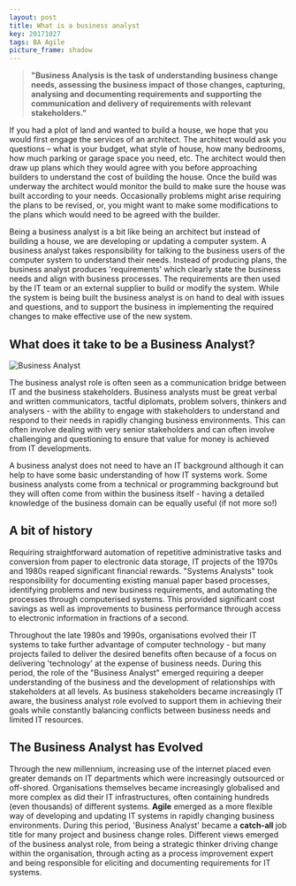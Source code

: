 ```yaml
---
layout: post
title: What is a business analyst
key: 20171027
tags: BA Agile
picture_frame: shadow
---
```

> **"Business Analysis is the task of understanding business change needs, assessing the business impact of those changes, capturing, analysing and documenting requirements and supporting the communication and delivery of requirements with relevant stakeholders."**

<!--more-->

If you had a plot of land and wanted to build a house, we hope that you would first engage the services of an architect. The architect would ask you questions – what is your budget, what style of house, how many bedrooms, how much parking or garage space you need, etc. The architect would then draw up plans which they would agree with you before approaching builders to understand the cost of building the house. Once the build was underway the architect would monitor the build to make sure the house was built according to your needs. Occasionally problems might arise requiring the plans to be revised, or, you might want to make some modifications to the plans which would need to be agreed with the builder.

Being a business analyst is a bit like being an architect but instead of building a house, we are developing or updating a computer system. A business analyst takes responsibility for talking to the business users of the computer system to understand their needs. Instead of producing plans, the business analyst produces 'requirements' which clearly state the business needs and align with business processes. The requirements are then used by the IT team or an external supplier to build or modify the system. While the system is being built the business analyst is on hand to deal with issues and questions, and to support the business in implementing the required changes to make effective use of the new system.

## What does it take to be a Business Analyst?

![Business Analyst](https://encrypted-tbn0.gstatic.com/images?q=tbn:ANd9GcSW63Co2G-YtL9mB51HWcI_1sqDo46fd5UppL6KYHu2lNAM643r "Business Analyst1")

The business analyst role is often seen as a communication bridge between IT and the business stakeholders. Business analysts must be great verbal and written communicators, tactful diplomats, problem solvers, thinkers and analysers - with the ability to engage with stakeholders to understand and respond to their needs in rapidly changing business environments. This can often involve dealing with very senior stakeholders and can often involve challenging and questioning to ensure that value for money is achieved from IT developments.

A business analyst does not need to have an IT background although it can help to have some basic understanding of how IT systems work. Some business analysts come from a technical or programming background but they will often come from within the business itself - having a detailed knowledge of the business domain can be equally useful (if not more so!)

## A bit of history

Requiring straightforward automation of repetitive administrative tasks and conversion from paper to electronic data storage, IT projects of the 1970s and 1980s reaped significant financial rewards. "Systems Analysts" took responsibility for documenting existing manual paper based processes, identifying problems and new business requirements, and automating the processes through computerised systems. This provided significant cost savings as well as improvements to business performance through access to electronic information in fractions of a second.

Throughout the late 1980s and 1990s, organisations evolved their IT systems to take further advantage of computer technology - but many projects failed to deliver the desired benefits often because of a focus on delivering 'technology' at the expense of business needs. During this period, the role of the "Business Analyst" emerged requiring a deeper understanding of the business and the development of relationships with stakeholders at all levels. As business stakeholders became increasingly IT aware, the business analyst role evolved to support them in achieving their goals while constantly balancing conflicts between business needs and limited IT resources.

## The Business Analyst has Evolved

Through the new millennium, increasing use of the internet placed even greater demands on IT departments which were increasingly outsourced or off-shored. Organisations themselves became increasingly globalised and more complex as did their IT infrastructures, often containing hundreds (even thousands) of different systems. **Agile** emerged as a more flexible way of developing and updating IT systems in rapidly changing business environments. During this period, 'Business Analyst' became a **catch-all** job title for many project and business change roles. Different views emerged of the business analyst role, from being a strategic thinker driving change within the organisation, through acting as a process improvement expert and being responsible for eliciting and documenting requirements for IT systems.

